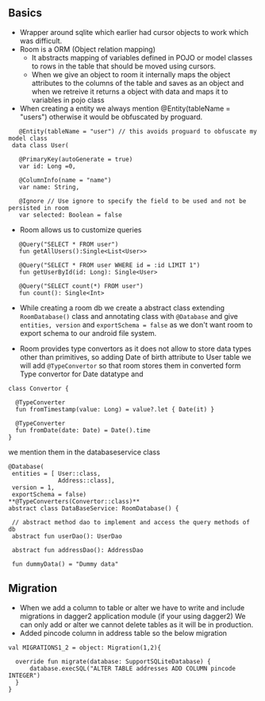 ## Basics 

* Wrapper around sqlite which earlier had cursor objects to work which was difficult. 
* Room is a ORM (Object relation mapping)
  * It abstracts mapping of variables defined in POJO or model classes to rows in the table that should 
    be moved using cursors. 
  * When we give an object to room it internally maps the object attributes to the columns of the table and saves as an object
     and when we retreive it returns a object with data and maps it to variables in pojo class
* When creating a entity we always mention @Entity(tableName = "users") otherwise it would be obfuscated by proguard. 
 
 ```
    @Entity(tableName = "user") // this avoids proguard to obfuscate my model class
  data class User(

    @PrimaryKey(autoGenerate = true)
    var id: Long =0,

    @ColumnInfo(name = "name")
    var name: String,
    
    @Ignore // Use ignore to specify the field to be used and not be persisted in room
    var selected: Boolean = false
 ```
 * Room allows us to customize queries 
 
 ```
    @Query("SELECT * FROM user")
    fun getAllUsers():Single<List<User>>

    @Query("SELECT * FROM user WHERE id = :id LIMIT 1")
    fun getUserById(id: Long): Single<User>

    @Query("SELECT count(*) FROM user")
    fun count(): Single<Int>
 ```
 * While creating a room db we create a abstract class extending `RoomDatabase()` class and annotating class with `@Database`
  and give `entities, version` and `exportSchema = false` as we don't want room to export schema to our android file system.
  
 * Room provides type convertors as it does not allow to store data types other than primitives, so adding Date of birth attribute 
  to User table we will add `@TypeConvertor` so that room stores them in converted form 
  Type convertor for Date datatype and  
  ```
  class Convertor {

    @TypeConverter
    fun fromTimestamp(value: Long) = value?.let { Date(it) }

    @TypeConverter
    fun fromDate(date: Date) = Date().time
}
  ```
   we mention them in the databaseservice class
   
   ```
   @Database(
    entities = [ User::class,
                 Address::class],
    version = 1,
    exportSchema = false)
**@TypeConverters(Convertor::class)**
abstract class DataBaseService: RoomDatabase() {

    // abstract method dao to implement and access the query methods of db
    abstract fun userDao(): UserDao

    abstract fun addressDao(): AddressDao

    fun dummyData() = "Dummy data"
   ```
 ## Migration 
 
 * When we add a column to table or alter we have to write and include migrations in dagger2 application module (if your using dagger2)
  We can only add or alter we cannot delete tables as it will be in production. 
 * Added pincode column in address table so the below migration
  
  ``` 
val MIGRATIONS1_2 = object: Migration(1,2){

    override fun migrate(database: SupportSQLiteDatabase) {
        database.execSQL("ALTER TABLE addresses ADD COLUMN pincode INTEGER")
    }
}
  ```
  
 
